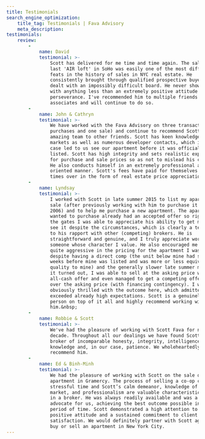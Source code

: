 ```yaml
---
title: Testimonials
search_engine_optimization:
    title_tag: Testimonials | Fava Advisory
    meta_description:
testimonials:
    review:
        -
            name: David
            testimonial: >-
                Scott has delivered for me time and time again. The sale of my
                last 'AIR loft' in SoHo was easily one of the most difficult
                feats in the history of sales in NYC real estate. He
                consistently brought through qualified prospective buyers and
                dealt with an impossibly difficult board. He never showed up
                with anything less than an extremely positive attitude and
                perseverance. I've recommended him to multiple friends and
                associates and will continue to do so.
        -
            name: John & Cathryn
            testimonial: >-
                We have worked with the Fava Advisory on three transactions (two
                purchases and one sale) and continue to recommend Scott and his
                amazing team to other friends. Scott has keen knowledge of the
                markets as well as numerous developer contacts, which in our
                case led to us see our apartment before it was officially
                listed. Scott has high integrity and sets realistic expectations
                for purchase and sale prices so as not to mislead his clients.
                He also conducts himself in an extremely professional and detail
                oriented manner. Scott's fees have paid for themselves multiple
                times over in the form of real estate price appreciation.
        -
            name: Lyndsay
            testimonial: >-
                I worked with Scott in late summer 2015 to list my apartment for
                sale (after previously working with him to purchase it back in
                2006) and to help me purchase a new apartment. The apartment I
                wanted to purchase already had an accepted offer so right out of
                the gates I was able to appreciate his ability to get me in to
                see it despite the circumstances, which is clearly a testament
                to his rapport with other (competing) brokers. He is
                straightforward and genuine, and I truly appreciate working with
                someone whose character I value. He also encouraged me to be
                quite aggressive in the pricing for the apartment I was selling,
                despite having a direct comp (the unit below mine had sold only
                weeks before mine was listed and was more or less equivalent
                quality to mine) and the generally slower late summer market; as
                it turned out, I was able to sell at the asking price with an
                all-cash offer and even managed to get a competing offer for
                over the asking price (with financing contingency). I was
                obviously thrilled with the outcome here, which admittedly
                exceeded already high expectations. Scott is a genuinely nice
                person on top of it all and highly recommend working with
                him.&nbsp;
        -
            name: Robbie & Scott
            testimonial: >-
                We've had the pleasure of working with Scott Fava for nearly a
                decade. Throughout all our dealings we have found Scott to be a
                broker of incomparable honesty, integrity, intelligence,
                knowledge and, in our case, patience. We wholeheartedly
                recommend him.
        -
            name: Ed & Binh-Minh
            testimonial: >-
                We had the pleasure of working with Scott on the sale of our
                apartment in Gramercy. The process of selling a co-op can be a
                stressful time and Scott’s calm demeanor, knowledge of the
                market, and professionalism are valuable characteristics to have
                in a broker. He was always readily available and was a strong
                advocate for us, achieving the best outcome possible in a short
                period of time. Scott demonstrated a high attention to detail, a
                positive attitude and a sustained commitment to client
                satisfaction. We would definitely partner with Scott again to
                buy or sell an apartment in New York City.
---
```


